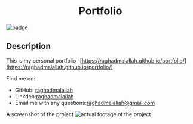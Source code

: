 <h1 align="center">Portfolio</h1>
  
![badge](https://img.shields.io/badge/license-Unlicense-brightgreen) </br> 

## Description
This is my personal portfolio -[https://raghadmalallah.github.io/portfolio/](https://raghadmalallah.github.io/portfolio/)

Find me on:
- GitHub: [raghadmalallah](https://github.com/raghadmalallah)</br>
- Linkden:[raghadmalallah](https://www.linkedin.com/in/raghad-malallah)
- Email me with any questions:[raghadmalallah@gmail.com](raghadmalallah@gmail.com)
    

A screenshot of the project ![actual footage of the project](assets/images/raghadmalallah.github.io_portfolio_.png)
